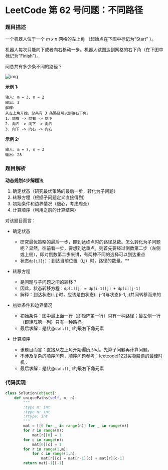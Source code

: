# LeetCode 第 62 号问题：不同路径

### 题目描述

一个机器人位于一个 *m x n* 网格的左上角 （起始点在下图中标记为“Start” ）。

机器人每次只能向下或者向右移动一步。机器人试图达到网格的右下角（在下图中标记为“Finish”）。

问总共有多少条不同的路径？

![img](https://assets.leetcode-cn.com/aliyun-lc-upload/uploads/2018/10/22/robot_maze.png)

**示例 1:**

```
输入: m = 3, n = 2
输出: 3
解释:
从左上角开始，总共有 3 条路径可以到达右下角。
1. 向右 -> 向右 -> 向下
2. 向右 -> 向下 -> 向右
3. 向下 -> 向右 -> 向右
```

**示例 2:**

```
输入: m = 7, n = 3
输出: 28
```

### 题目解析

**动态规划4步解题法**

1. 确定状态（研究最优策略的最后一步，转化为子问题）
2. 转移方程（根据子问题定义直接得到）
3. 初始条件和边界情况（细心，考虑周全）
4. 计算顺序（利用之前的计算结果）

对该题目而言：

- 确定状态
  - 研究最优策略的最后一步，即到达终点时的路径总数。怎么转化为子问题呢？显然，往前看一步，要想到达重点，则首先要经过倒数第二步（左侧或上侧），即对倒数第二步来讲，有两种不同的选择可以到达重点
  - 状态`dp[i][j]`：到达当前位置（i,j）时，路径的数量。**

- 转移方程
  - 是问题与子问题之间的转移？
  - 因此，状态转移方程：`dp[i][j] = dp[i-1][j] + dp[i][j-1]`
  - 解释：到达状态(i, j)时，应该是由状态(i, j-1)与状态(i-1, j)共同转移而来的
- 初始条件和边界情况
  - 初始条件：图中最上面一行（即矩阵第一行）只有一种路径；最左侧一行（即矩阵第一列）只有一种路径。
  - 最后求解：是状态`dp[i][j]`的最右下角元素
- 计算顺序
  - 该题目而言：直接从左上角开始遍历即可。先算子问题再计算问题。
  - 不涉及复杂的顺序问题，顺序问题参考：leetcode[122]买卖股票的最佳时机：
  - 最后求解：是状态`dp[i][j]`的最右下角元素

### 代码实现

```python
class Solution(object):
    def uniquePaths(self, m, n):
        """
        :type m: int
        :type n: int
        :rtype: int
        """
        mat = [[0 for _ in range(n)] for _ in range(m)] 
        for r in range(m):
            mat[r][0] = 1
        for c in range(n):
            mat[0][c] = 1
        for r in range(1,m):
            for c in range(1,n):
                mat[r][c] = mat[r-1][c] + mat[r][c-1]
        return mat[-1][-1]
```

